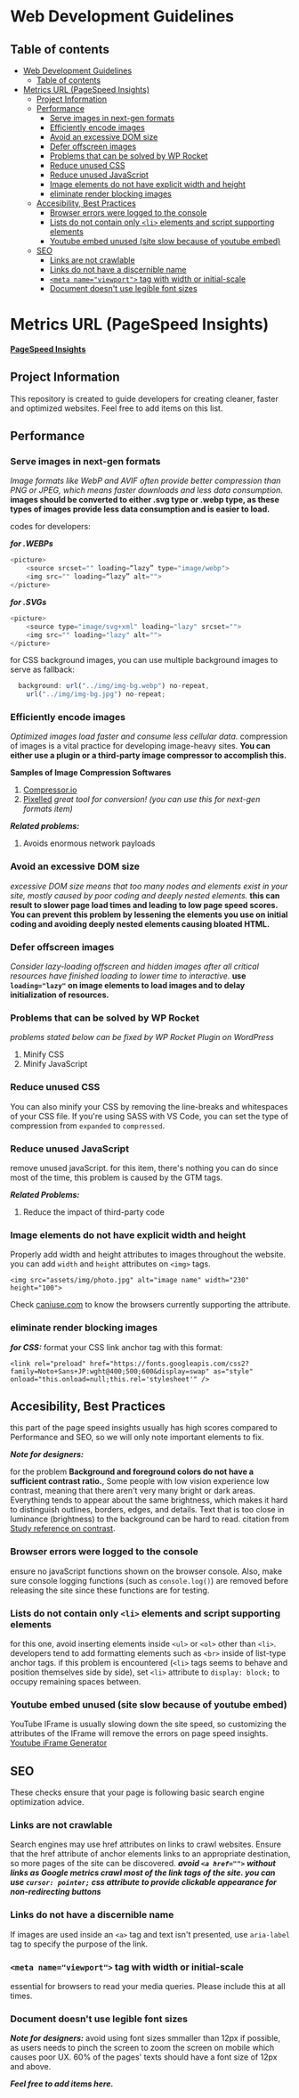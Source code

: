 # Web Development Guidelines

## Table of contents

- [Web Development Guidelines](#web-development-guidelines)
  - [Table of contents](#table-of-contents)
- [Metrics URL (PageSpeed Insights)](#metrics-url-pagespeed-insights)
  - [Project Information](#project-information)
  - [Performance](#performance)
    - [Serve images in next-gen formats](#serve-images-in-next-gen-formats)
    - [Efficiently encode images](#efficiently-encode-images)
    - [Avoid an excessive DOM size](#avoid-an-excessive-dom-size)
    - [Defer offscreen images](#defer-offscreen-images)
    - [Problems that can be solved by WP Rocket](#problems-that-can-be-solved-by-wp-rocket)
    - [Reduce unused CSS](#reduce-unused-css)
    - [Reduce unused JavaScript](#reduce-unused-javascript)
    - [Image elements do not have explicit width and height](#image-elements-do-not-have-explicit-width-and-height)
    - [eliminate render blocking images](#eliminate-render-blocking-images)
  - [Accesibility, Best Practices](#accesibility-best-practices)
    - [Browser errors were logged to the console](#browser-errors-were-logged-to-the-console)
    - [Lists do not contain only `<li>` elements and script supporting elements](#lists-do-not-contain-only-li-elements-and-script-supporting-elements)
    - [Youtube embed unused (site slow because of youtube embed)](#youtube-embed-unused-site-slow-because-of-youtube-embed)
  - [SEO](#seo)
    - [Links are not crawlable](#links-are-not-crawlable)
    - [Links do not have a discernible name](#links-do-not-have-a-discernible-name)
    - [`<meta name="viewport">` tag with width or initial-scale](#meta-nameviewport-tag-with-width-or-initial-scale)
    - [Document doesn't use legible font sizes](#document-doesnt-use-legible-font-sizes)

# Metrics URL (PageSpeed Insights)
__[PageSpeed Insights](https://pagespeed.web.dev/)__

## Project Information
This repository is created to guide developers for creating cleaner, faster and optimized websites. Feel free to add items on this list.

## Performance

### Serve images in next-gen formats
_Image formats like WebP and AVIF often provide better compression than PNG or JPEG, which means faster downloads and less data consumption._
__images should be converted to either .svg type or .webp type, as these types of images provide less data consumption and is easier to load.__


codes for developers:

___for .WEBPs___
```javascript
<picture>
    <source srcset="" loading=“lazy” type="image/webp">
    <img src="" loading=“lazy” alt="">
</picture>
```

___for .SVGs___
```javascript
<picture>
    <source type="image/svg+xml" loading="lazy" srcset="">
    <img src="" loading="lazy" alt="">
</picture>
```

for CSS background images, you can use multiple background images to serve as fallback:
```javascript
  background: url("../img/img-bg.webp") no-repeat,
    url("../img/img-bg.jpg") no-repeat;
```

### Efficiently encode images
_Optimized images load faster and consume less cellular data._
compression of images is a vital practice for developing image-heavy sites. __You can either use a plugin or a third-party image compressor to accomplish this.__

__Samples of Image Compression Softwares__

1. [Compressor.io](https://compressor.io)
2. [Pixelled](https://pixelied.com/convert/png-converter/png-to-webp) _great tool for conversion! (you can use this for next-gen formats item)_

___Related problems:___

1. Avoids enormous network payloads


### Avoid an excessive DOM size
_excessive DOM size means that too many nodes and elements exist in your site, mostly caused by poor coding and deeply nested elements._
__this can result to slower page load times and leading to low page speed scores. You can prevent this problem by lessening the elements you use on initial coding and avoiding deeply nested elements causing bloated HTML.__

### Defer offscreen images
_Consider lazy-loading offscreen and hidden images after all critical resources have finished loading to lower time to interactive._
__use `loading="lazy"` on image elements to load images and to delay initialization of resources.__

### Problems that can be solved by WP Rocket
_problems stated below can be fixed by WP Rocket Plugin on WordPress_
1. Minify CSS
1. Minify JavaScript

### Reduce unused CSS
You can also minify your CSS by removing the line-breaks and whitespaces of your CSS file. If you're using SASS with VS Code, you can set the type of compression from `expanded` to `compressed`.

### Reduce unused JavaScript
remove unused javaScript. for this item, there's nothing you can do since most of the time, this problem is caused by the GTM tags.

___Related Problems:___

1. Reduce the impact of third-party code

### Image elements do not have explicit width and height

Properly add width and height attributes to images throughout the website. you can add `width` and `height` attributes on `<img>` tags.

`<img src="assets/img/photo.jpg" alt="image name" width="230" height="100">`

Check [caniuse.com](https://caniuse.com/mdn-css_properties_aspect-ratio) to know the browsers currently supporting the attribute.

### eliminate render blocking images

___for CSS:___
format your CSS link anchor tag with this format:  

`<link rel="preload" href="https://fonts.googleapis.com/css2?family=Noto+Sans+JP:wght@400;500;600&display=swap" as="style" onload="this.onload=null;this.rel='stylesheet'" />`


## Accesibility, Best Practices
this part of the page speed insights usually has high scores compared to Performance and SEO, so we will only note important elements to fix.

___Note for designers:___

for the problem __Background and foreground colors do not have a sufficient contrast ratio.__, Some people with low vision experience low contrast, meaning that there aren't very many bright or dark areas. Everything tends to appear about the same brightness, which makes it hard to distinguish outlines, borders, edges, and details. Text that is too close in luminance (brightness) to the background can be hard to read. citation from [Study reference on contrast](https://dequeuniversity.com/rules/axe/4.7/color-contrast).

### Browser errors were logged to the console
ensure no javaScript functions shown on the browser console. Also, make sure console logging functions (such as `console.log()`) are removed before releasing the site since these functions are for testing.

### Lists do not contain only `<li>` elements and script supporting elements
for this one, avoid inserting elements inside `<ul>` or `<ol>` other than `<li>`. developers tend to add formatting elements such as `<br>` inside of list-type anchor tags. if this problem is encountered (`<li>` tags seems to behave and position themselves side by side), set `<li>` attribute to `display: block;` to occupy remaining spaces between.

### Youtube embed unused (site slow because of youtube embed)
YouTube IFrame is usually slowing down the site speed, so customizing the attributes of the IFrame will remove the errors on page speed insights.
[Youtube iFrame Generator](https://tube.rvere.com/)

## SEO
These checks ensure that your page is following basic search engine optimization advice.

### Links are not crawlable
Search engines may use href attributes on links to crawl websites. Ensure that the href attribute of anchor elements links to an appropriate destination, so more pages of the site can be discovered. ___avoid `<a href="">` without links as Google metrics crawl most of the link tags of the site. you can use `cursor: pointer;` css attribute to provide clickable appearance for non-redirecting buttons___

### Links do not have a discernible name
If images are used inside an `<a>` tag and text isn't presented, use `aria-label` tag to specify the purpose of the link.

### `<meta name="viewport">` tag with width or initial-scale
essential for browsers to read your media queries. Please include this at all times.

### Document doesn't use legible font sizes
___Note for designers:___
avoid using font sizes smmaller than 12px if possible, as users needs to pinch the screen to zoom the screen on mobile which causes poor UX. 60% of the pages' texts should have a font size of 12px and above.


___Feel free to add items here.___